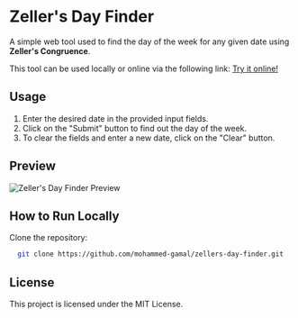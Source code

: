 # Zeller's Day Finder

A simple web tool used to find the day of the week for any given date using **Zeller's Congruence**.

This tool can be used locally or online via the following link:
[Try it online!](https://mohammed-gamal.github.io/zellers-day-finder/)

## Usage
1. Enter the desired date in the provided input fields.
2. Click on the "Submit" button to find out the day of the week.
3. To clear the fields and enter a new date, click on the "Clear" button.

## Preview
![Zeller's Day Finder Preview](https://github.com/user-attachments/assets/9cb5a540-9628-4e5c-9210-f6211c94be35)

## How to Run Locally

Clone the repository:
   ```bash
     git clone https://github.com/mohammed-gamal/zellers-day-finder.git
   ```

## License
This project is licensed under the MIT License.
